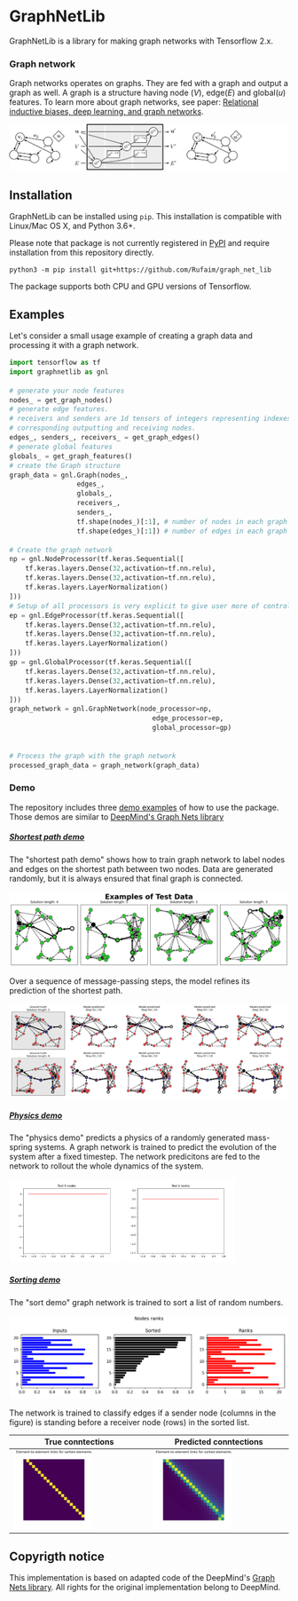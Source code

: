 # GraphNetLib

GraphNetLib is a library for making graph networks with Tensorflow 2.x.

### Graph network

Graph networks operates on graphs.
They are fed with a graph and output a graph as well.
A graph is a structure having node (*V*), edge(*E*) and global(*u*) features.
To learn more about graph networks, see paper: [Relational inductive biases, deep learning, and graph networks](https://arxiv.org/abs/1806.01261).

![Graph network](https://github.com/Rufaim/graph_net_lib/raw/master/imgs/graph_nets.png)

## Installation

GraphNetLib can be installed using `pip`. This installation is compatible with Linux/Mac OS X, and Python 3.6+.

Please note that package is not currently registered in [PyPI](https://pypi.org/) and require installation from this repository directly.

```shell
python3 -m pip install git+https://github.com/Rufaim/graph_net_lib
```

The package supports both  CPU and GPU versions of Tensorflow.

## Examples

Let's consider a small usage example of creating a graph data and processing it with a graph network.

```python
import tensorflow as tf
import graphnetlib as gnl

# generate your node features
nodes_ = get_graph_nodes()
# generate edge features.
# receivers and senders are 1d tensors of integers representing indexes of
# corresponding outputting and receiving nodes.
edges_, senders_, receivers_ = get_graph_edges()
# generate global features
globals_ = get_graph_features()
# create the Graph structure
graph_data = gnl.Graph(nodes_,
                 edges_,
                 globals_,
                 receivers_,
                 senders_,
                 tf.shape(nodes_)[:1], # number of nodes in each graph in the batch. In the example we consider only one graph 
                 tf.shape(edges_)[:1]) # number of edges in each graph in the batch. In the example we consider only one graph

# Create the graph network
np = gnl.NodeProcessor(tf.keras.Sequential([
    tf.keras.layers.Dense(32,activation=tf.nn.relu),
    tf.keras.layers.Dense(32,activation=tf.nn.relu),
    tf.keras.layers.LayerNormalization()
]))
# Setup of all processors is very explicit to give user more of control
ep = gnl.EdgeProcessor(tf.keras.Sequential([
    tf.keras.layers.Dense(32,activation=tf.nn.relu),
    tf.keras.layers.Dense(32,activation=tf.nn.relu),
    tf.keras.layers.LayerNormalization()
]))
gp = gnl.GlobalProcessor(tf.keras.Sequential([
    tf.keras.layers.Dense(32,activation=tf.nn.relu),
    tf.keras.layers.Dense(32,activation=tf.nn.relu),
    tf.keras.layers.LayerNormalization()
]))
graph_network = gnl.GraphNetwork(node_processor=np,
                                    edge_processor=ep,
                                    global_processor=gp)


# Process the graph with the graph network
processed_graph_data = graph_network(graph_data)
```

### Demo

The repository includes three [demo examples](https://github.com/Rufaim/graph_net_lib/tree/master/demo) of how to use the package.
Those demos are similar to [DeepMind's Graph Nets library](https://github.com/deepmind/graph_nets/tree/a265c907be646abc6521ddc162cb61b9b8bacfb0/graph_nets/demos)

##### [Shortest path demo](https://github.com/Rufaim/graph_net_lib/tree/master/demo/shortest_path)

The "shortest path demo" shows how to train graph network to label nodes and edges on the shortest path between two nodes.
Data are generated randomly, but it is always ensured that final graph is connected.

![shortest path generated data](https://github.com/Rufaim/graph_net_lib/raw/master/imgs/shortest_path/data_example.png)

Over a sequence of message-passing steps, the model refines its prediction of the shortest path.

![shortest path prediction](https://github.com/Rufaim/graph_net_lib/raw/master/imgs/shortest_path/prediciton.png)

##### [Physics demo](https://github.com/Rufaim/graph_net_lib/tree/master/demo/physics)

The "physics demo" predicts a physics of a randomly generated mass-spring systems.
A graph network is trained to predict the evolution of the system after a fixed timestep.
The network predicitons are fed to the network to rollout the whole dynamics of the system.

<img src="https://github.com/Rufaim/graph_net_lib/raw/master/imgs/physics_demo/test_9.gif" width="40%"> <img src="https://github.com/Rufaim/graph_net_lib/raw/master/imgs/physics_demo/test_4.gif" width="40%">

##### [Sorting demo](https://github.com/Rufaim/graph_net_lib)

The "sort demo" graph network is trained to sort a list of random numbers.

![sorting demo elements](https://github.com/Rufaim/graph_net_lib/raw/master/imgs/sorting_demo/elements.png)

The network is trained to classify edges if a sender node (columns in the figure) is standing before a receiver node (rows) in the sorted list.

True conntections | Predicted conntections
--- | ---
<img src="https://github.com/Rufaim/graph_net_lib/raw/master/imgs/sorting_demo/graphs_true.png" width="60%"> | <img src="https://github.com/Rufaim/graph_net_lib/raw/master/imgs/sorting_demo/graphs_predicted.png" width="60%">

## Copyrigth notice

This implementation is based on adapted code of the DeepMind's [Graph Nets library](https://github.com/deepmind/graph_nets).
All rights for the original implementation belong to DeepMind.
